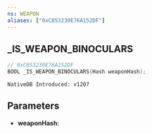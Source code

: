 ```yaml
---
ns: WEAPON
aliases: ["0xC853230E76A152DF"]
---
```

## _IS_WEAPON_BINOCULARS

```c
// 0xC853230E76A152DF
BOOL _IS_WEAPON_BINOCULARS(Hash weaponHash);
```

```
NativeDB Introduced: v1207
```

## Parameters
* **weaponHash**:
